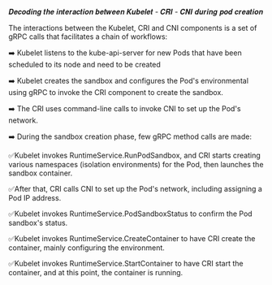𝑫𝒆𝒄𝒐𝒅𝒊𝒏𝒈 𝒕𝒉𝒆 𝒊𝒏𝒕𝒆𝒓𝒂𝒄𝒕𝒊𝒐𝒏 𝒃𝒆𝒕𝒘𝒆𝒆𝒏 𝑲𝒖𝒃𝒆𝒍𝒆𝒕 - 𝑪𝑹𝑰 - 𝑪𝑵𝑰 𝒅𝒖𝒓𝒊𝒏𝒈 𝒑𝒐𝒅 𝒄𝒓𝒆𝒂𝒕𝒊𝒐𝒏


The interactions between the Kubelet, CRI and CNI components is a set of gRPC calls that facilitates a chain of workflows:

➡️ Kubelet listens to the kube-api-server for new Pods that have been scheduled to its node and need to be created

➡️ Kubelet creates the sandbox and configures the Pod's environmental using gRPC to invoke the CRI component to create the sandbox.

➡️ The CRI uses command-line calls to invoke CNI to set up the Pod's network.

➡️ During the sandbox creation phase, few gRPC method calls are made:



✅Kubelet invokes RuntimeService.RunPodSandbox, and CRI starts creating various namespaces (isolation environments) for the Pod, then launches the sandbox container. 

✅After that, CRI calls CNI to set up the Pod's network, including assigning a Pod IP address.

✅Kubelet invokes RuntimeService.PodSandboxStatus to confirm the Pod sandbox's status.

✅Kubelet invokes RuntimeService.CreateContainer to have CRI create the container, mainly configuring the environment.

✅Kubelet invokes RuntimeService.StartContainer to have CRI start the container, and at this point, the container is running.
